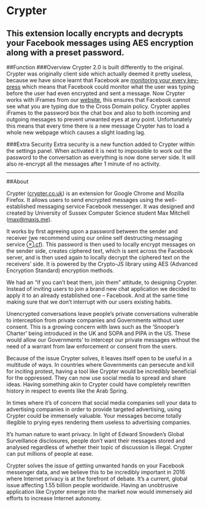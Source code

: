 # Crypter
This extension locally encrypts and decrypts your Facebook messages using AES encryption along with a preset password. 
-----


##Function
###Overview
Crypter 2.0 is built differently to the original. Crypter was originally client side which actually deemed it pretty useless, because we have since learnt that Facebook are [monitoring your every key-press](http://www.wired.co.uk/news/archive/2013-12/17/facebook-is-tracking-what-you-dont-do) which means that Facebook could monitor what the user was typing before the user had even encrypted and sent a message. Now Crypter works with iFrames from our [website](https://github.com/maxisme/crypter/tree/crypter-2.0/website/ext), this ensures that Facebook cannot see what you are typing due to the Cross Domain policy. Crypter applies iFrames to the password box the chat box and also to both incoming and outgoing messages to prevent unwanted eyes at any point. Unfortunately this means that every time there is a new message Crypter has to load a whole new webpage which causes a slight loading lag.

###Extra Security
Extra security is a new function added to Crypter within the settings panel. When activated it is next to impossible to work out the password to the conversation as everything is now done server side. It will also re-encrypt all the messages after 1 minute of no activity.

------

##About

Crypter ([crypter.co.uk](https://crypter.co.uk)) is an extension for Google Chrome and Mozilla Firefox. It allows users to send encrypted messages using the well-established messaging service Facebook messenger. It was designed and created by University of Sussex Computer Science student Max Mitchell (max@maxis.me).

It works by first agreeing upon a password between the sender and receiver (we recommend using our online self destructing messaging service [⊗.cf](http://⊗.cf)). This password is then used to locally encrypt messages on the sender side, creates ciphered text, which is sent across the Facebook server, and is then used again to locally decrypt the ciphered text on the receivers’ side. It is powered by the Crypto-JS library using AES (Advanced Encryption Standard) encryption methods.

We had an “if you can’t beat them, join them” attitude, to designing Crypter. Instead of inviting users to join a brand new chat application we decided to apply it to an already established one – Facebook. And at the same time making sure that we don’t interrupt with our users existing habits.

Unencrypted conversations leave people’s private conversations vulnerable to interception from private companies and Governments without user consent. This is a growing concern with laws such as the ‘Snooper’s Charter’ being introduced in the UK and SOPA and PIPA in the US. These would allow our Governments’ to intercept our private messages without the need of a warrant from law enforcement or consent from the users.

Because of the issue Crypter solves, it leaves itself open to be useful in a multitude of ways. In countries where Governments can persecute and kill for inciting protest, having a tool like Crypter would be incredibly beneficial for the oppressed. They can now use social media to spread and share ideas. Having something akin to Crypter could have completely rewritten history in respect to events like the Arab Spring.

In times where it’s of concern that social media companies sell your data to advertising companies in order to provide targeted advertising, using Crypter could be immensely valuable. Your messages become totally illegible to prying eyes rendering them useless to advertising companies.

It’s human nature to want privacy. In light of Edward Snowden’s Global Surveillance disclosures, people don’t want their messages stored and analysed regardless of whether their topic of discussion is illegal. Crypter can put millions of people at ease.

Crypter solves the issue of getting unwanted hands on your Facebook messenger data, and we believe this to be incredibly important in 2016 where Internet privacy is at the forefront of debate. It’s a current, global issue affecting 1.55 billion people worldwide. Having an unobtrusive application like Crypter emerge into the market now would immensely aid efforts to increase Internet autonomy.